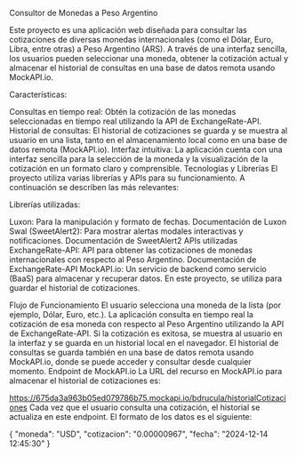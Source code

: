 Consultor de Monedas a Peso Argentino

Este proyecto es una aplicación web diseñada para consultar las cotizaciones de diversas monedas internacionales (como el Dólar, Euro, Libra, entre otras) a Peso Argentino (ARS). A través de una interfaz sencilla, los usuarios pueden seleccionar una moneda, obtener la cotización actual y almacenar el historial de consultas en una base de datos remota usando MockAPI.io.

Características:

Consultas en tiempo real: Obtén la cotización de las monedas seleccionadas en tiempo real utilizando la API de ExchangeRate-API.
Historial de consultas: El historial de cotizaciones se guarda y se muestra al usuario en una lista, tanto en el almacenamiento local como en una base de datos remota (MockAPI.io).
Interfaz intuitiva: La aplicación cuenta con una interfaz sencilla para la selección de la moneda y la visualización de la cotización en un formato claro y comprensible.
Tecnologías y Librerías
El proyecto utiliza varias librerías y APIs para su funcionamiento. A continuación se describen las más relevantes:

Librerías utilizadas:

Luxon: Para la manipulación y formato de fechas.
Documentación de Luxon
Swal (SweetAlert2): Para mostrar alertas modales interactivas y notificaciones.
Documentación de SweetAlert2
APIs utilizadas
ExchangeRate-API: API para obtener las cotizaciones de monedas internacionales con respecto al Peso Argentino.
Documentación de ExchangeRate-API
MockAPI.io: Un servicio de backend como servicio (BaaS) para almacenar y recuperar datos. En este proyecto, se utiliza para guardar el historial de cotizaciones.

Flujo de Funcionamiento
El usuario selecciona una moneda de la lista (por ejemplo, Dólar, Euro, etc.).
La aplicación consulta en tiempo real la cotización de esa moneda con respecto al Peso Argentino utilizando la API de ExchangeRate-API.
Si la cotización es exitosa, se muestra al usuario en la interfaz y se guarda en un historial local en el navegador.
El historial de consultas se guarda también en una base de datos remota usando MockAPI.io, donde se puede acceder y consultar desde cualquier momento.
Endpoint de MockAPI.io
La URL del recurso en MockAPI.io para almacenar el historial de cotizaciones es:

https://675da3a963b05ed079786b75.mockapi.io/bdrucula/historialCotizaciones
Cada vez que el usuario consulta una cotización, el historial se actualiza en este endpoint. El formato de los datos es el siguiente:

{
  "moneda": "USD",
  "cotizacion": "0.00000967",
  "fecha": "2024-12-14 12:45:30"
}
